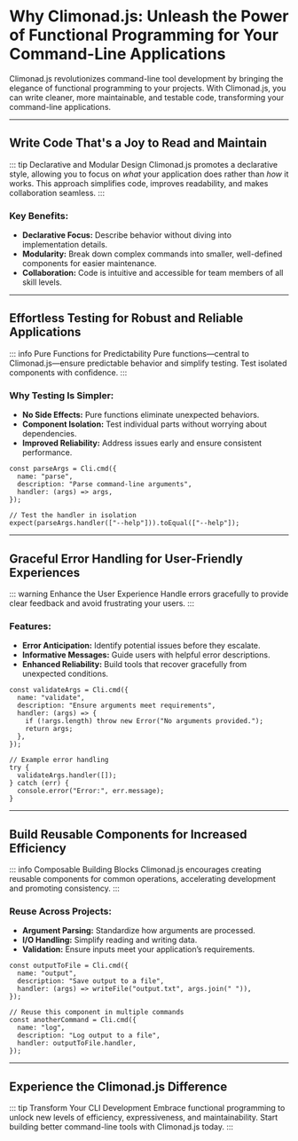 # Why Climonad.js: Unleash the Power of Functional Programming for Your Command-Line Applications

Climonad.js revolutionizes command-line tool development by bringing the elegance of functional programming to your projects. With Climonad.js, you can write cleaner, more maintainable, and testable code, transforming your command-line applications.

---

## Write Code That's a Joy to Read and Maintain

::: tip Declarative and Modular Design
Climonad.js promotes a declarative style, allowing you to focus on _what_ your application does rather than _how_ it works. This approach simplifies code, improves readability, and makes collaboration seamless.
:::

### Key Benefits:

- **Declarative Focus:** Describe behavior without diving into implementation details.
- **Modularity:** Break down complex commands into smaller, well-defined components for easier maintenance.
- **Collaboration:** Code is intuitive and accessible for team members of all skill levels.

---

## Effortless Testing for Robust and Reliable Applications

::: info Pure Functions for Predictability
Pure functions—central to Climonad.js—ensure predictable behavior and simplify testing. Test isolated components with confidence.
:::

### Why Testing Is Simpler:

- **No Side Effects:** Pure functions eliminate unexpected behaviors.
- **Component Isolation:** Test individual parts without worrying about dependencies.
- **Improved Reliability:** Address issues early and ensure consistent performance.

```typescript{3,7}
const parseArgs = Cli.cmd({
  name: "parse",
  description: "Parse command-line arguments",
  handler: (args) => args,
});

// Test the handler in isolation
expect(parseArgs.handler(["--help"])).toEqual(["--help"]);
```

---

## Graceful Error Handling for User-Friendly Experiences

::: warning Enhance the User Experience
Handle errors gracefully to provide clear feedback and avoid frustrating your users.
:::

### Features:

- **Error Anticipation:** Identify potential issues before they escalate.
- **Informative Messages:** Guide users with helpful error descriptions.
- **Enhanced Reliability:** Build tools that recover gracefully from unexpected conditions.

```typescript{5,8}
const validateArgs = Cli.cmd({
  name: "validate",
  description: "Ensure arguments meet requirements",
  handler: (args) => {
    if (!args.length) throw new Error("No arguments provided.");
    return args;
  },
});

// Example error handling
try {
  validateArgs.handler([]);
} catch (err) {
  console.error("Error:", err.message);
}
```

---

## Build Reusable Components for Increased Efficiency

::: info Composable Building Blocks
Climonad.js encourages creating reusable components for common operations, accelerating development and promoting consistency.
:::

### Reuse Across Projects:

- **Argument Parsing:** Standardize how arguments are processed.
- **I/O Handling:** Simplify reading and writing data.
- **Validation:** Ensure inputs meet your application’s requirements.

```typescript{4,7}
const outputToFile = Cli.cmd({
  name: "output",
  description: "Save output to a file",
  handler: (args) => writeFile("output.txt", args.join(" ")),
});

// Reuse this component in multiple commands
const anotherCommand = Cli.cmd({
  name: "log",
  description: "Log output to a file",
  handler: outputToFile.handler,
});
```

---

## Experience the Climonad.js Difference

::: tip Transform Your CLI Development
Embrace functional programming to unlock new levels of efficiency, expressiveness, and maintainability. Start building better command-line tools with Climonad.js today.
:::
